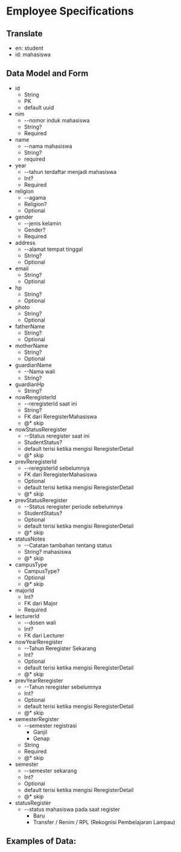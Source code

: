 # Employee Specifications

## Translate

- en: student
- id: mahasiswa

## Data Model and Form

- id
  - String
  - PK
  - default uuid
- nim
  - --nomor induk mahasiswa
  - String?
  - Required
- name
  - --nama mahasiswa
  - String?
  - required
- year
  - --tahun terdaftar menjadi mahasiswa
  - Int?
  - Required
- religion
  - --agama
  - Religion?
  - Optional
- gender
  - --jenis kelamin
  - Gender?
  - Required
- address
  - --alamat tempat tinggal
  - String?
  - Optional
- email
  - String?
  - Optional
- hp
  - String?
  - Optional
- photo
  - String?
  - Optional
- fatherName
  - String?
  - Optional
- motherName
  - String?
  - Optional
- guardianName
  - --Nama wali
  - String?
- guardianHp
  - String?
- nowReregisterId
  - --reregisterId saat ini
  - String?
  - FK dari ReregisterMahasiswa
  - @\* skip
- nowStatusReregister
  - --Status reregister saat ini
  - StudentStatus?
  - default terisi ketika mengisi ReregisterDetail
  - @\* skip
- prevReregisterId
  - --reregisterId sebelumnya
  - FK dari ReregisterMahasiswa
  - Optional
  - default terisi ketika mengisi ReregisterDetail
  - @\* skip
- prevStatusReregister
  - --Status reregister periode sebelumnya
  - StudentStatus?
  - Optional
  - default terisi ketika mengisi ReregisterDetail
  - @\* skip
- statusNotes
  - --Catatan tambahan tentang status
  - String? mahasiswa
  - @\* skip
- campusType
  - CampusType?
  - Optional
  - @\* skip
- majorId
  - Int?
  - FK dari Major
  - Required
- lecturerId
  - --dosen wali
  - Int?
  - FK dari Lecturer
- nowYearReregister
  - --Tahun Reregister Sekarang
  - Int?
  - Optional
  - default terisi ketika mengisi ReregisterDetail
  - @\* skip
- prevYearReregister
  - --Tahun reregister sebelumnya
  - Int?
  - Optional
  - default terisi ketika mengisi ReregisterDetail
  - @\* skip
- semesterRegister
  - --semester registrasi
    - Ganjil
    - Genap
  - String
  - Required
  - @\* skip
- semester
  - --semester sekarang
  - Int?
  - Optional
  - default terisi ketika mengisi ReregisterDetail
  - @\* skip
- statusRegister
  - --status mahasiswa pada saat register
    - Baru
    - Transfer / Renim / RPL (Rekognisi Pembelajaran Lampau)

## Examples of Data:
